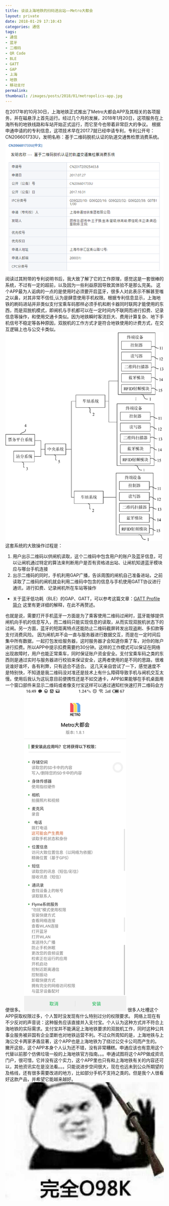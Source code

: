 ```yaml
---
title: 谈谈上海地铁的扫码进出站——Metro大都会
layout: private
date: 2018-01-29 17:10:43
categories: 通信
tags: 
- 通信
- 蓝牙
- 二维码
- QR Code
- BLE
- GATT
- GAP
- 上海
- 地铁
- 移动支付
permalink:
thumbnail: /images/posts/2018/01/metropolics-app.jpg
---
```

在2017年的10月30日，上海地铁正式推出了Metro大都会APP及其相关的各项服务，并在磁悬浮上首先运行。经过几个月的发展，2018年1月20日，这项服务在上海所有的地铁线路和车站开始正式运行，而它至今也带着非常巨大的争议。
根据申通申请的的专利信息，这项技术早在2017.7就已经申请专利，专利公开号：CN206601733U，发明名称：基于二维码脱机认证的轨道交通售检票消费系统。
![](/images/posts/2018/01/CN206601733U_details.PNG)
阅读过其附带的专利说明书后，我大致了解了它的工作原理，感觉这是一套很棒的系统，不过有一定的超前，以及因为一些利益原因导致其体验不是那么完美。
这个APP最为人诟病的一点的是使用时必须要开启蓝牙，很多人对此表示不解甚至嗤之以鼻，对其非常不信任,认为是肆意使用手机权限。根据专利信息显示，上海地铁的刷码进站并非类似支付宝乘车码那样必须手机和刷卡器同时联网才能使用的东西，而是双脱机模式，即闸机与手机都可以在一定时间内不联网而进行扣费、记录信息等操作，和使用交通卡类似。因为地铁瞬时客流巨大、费用计算复杂、地下手机信号不稳定等各种原因，双脱机的工作方式才是符合地铁使用的计费方式，在交互逻辑上也与公交卡类似。
![](/images/posts/2018/01/CN206601733U_ins.png)
这套系统的大致操作过程是：
1. 用户出示二维码以供闸机读取，这个二维码中包含用户的账户及蓝牙信息，可以让闸机通过特定的算法来判断用户是否有资格进出站、让闸机知道蓝牙模块应与哪台手机连接
2. 出示二维码的同时，手机利用GAP广播，告诉周围的闸机自己准备进站，之前读取了二维码的闸机就会利用二维码中包含的信息与手机使用GATT协议进行通讯，进行扣费、记录闸机所在车站等操作
* 关于蓝牙低功耗（BLE）的GAP、GATT，可以参考这篇文章：[GATT Profile 简介](https://www.race604.com/gatt-profile-intro/) 这里有更详细的解释，在此不再赘述。

也就是说，需要打开手机蓝牙一方面是为了乘客使用二维码过闸时，蓝牙能够提供闸机向手机的信息写入，而二维码只能实现信息的读取，从而实现双脱机状态下的过闸。另一方面，蓝牙的短距离特点还能防止二维码截屏转发出现盗刷、多扣款等支付消费风险。
因为闸机并不会一直与服务器进行数据交互，而是在一定时间后集中所有数据，一起打包发给服务器，这时服务器才会知道你乘了车，对你的账户进行扣费。所以APP中提示扣费需要约30分钟。这样的工作模式可以保证在网络出现故障时，用户也能正常乘车，同时保证账户资金安全。支付宝乘车码之类的东西则是通过实时与服务器进行校验来保证安全，这两者使用的是不同的思路，很难说谁好谁坏，各有利弊，只有适合不适合。
这几天亲自尝试了一下，感觉速度不是特别快，不知道是我二维码没对准还是技术上有什么障碍导致手机与闸机交互太慢。使用后我认为这玩意目前便携性还是不如交通卡，APP如果能够在手机桌面用一个窗口部件来显示二维码或者像支付宝这样可以通过通知栏快速打开二维码会方便很多。
![](/images/posts/2018/01/app-quanxian.jpg)
很多人吐槽这个APP获取权限过多，个人暂时没发现有什么特别过分的权限要求。
网络上现在有不少反对的声音说：这种服务应该直接并入支付宝。个人认为这种方式并不符合上海地铁的实际需求。支付宝并不能满足上海地铁要求的双脱机工作，同时这种公共事业服务被非国有企业垄断也对地铁运营不利。不过众所周知的是，上海地铁与上海公交卡两家矛盾显著，这个APP也是上海地铁为了绕过公交卡公司而产生的。
撇开这些，这个APP本身个人认为还不错，没有非常糟糕。申通应该也有意用这个代替以前那个仿佛垃圾一般的上海地铁官方指南。。。申通试图将这个APP做成资讯门户，很可惜，它并没有这个实力，这个APP里也只有和上海地铁有关的内容还可以，其他资讯实在是没法看。。。只能说进步空间很大，现在也远未到公众所期望的及格线，还有很多需要改进的地方，比如部分手机不支持之类的。但是我个人很看好这款产品，并希望它能越来越好。
![](/images/posts/2018/01/O98K.jpg)
